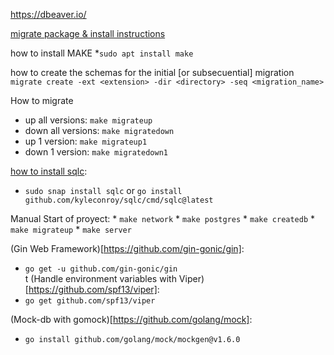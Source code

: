 
https://dbeaver.io/

[migrate package & install instructions](https://github.com/golang-migrate/migrate)


how to install MAKE
 *`sudo apt install make`

how to create the schemas for the initial [or subsecuential] migration
`migrate create -ext <extension> -dir <directory> -seq <migration_name>`

How to migrate
 * up all versions:     `make migrateup`
 * down all versions:   `make migratedown`
 * up 1 version:        `make migrateup1`
 * down 1 version:      `make migratedown1`

[how to install sqlc](https://docs.sqlc.dev/en/latest/overview/install.html#):
* `sudo snap install sqlc` or `go install github.com/kyleconroy/sqlc/cmd/sqlc@latest`

Manual Start of proyect:
    * `make network`
    * `make postgres`
    * `make createdb`
    * `make migrateup`
    * `make server`

(Gin Web Framework)[https://github.com/gin-gonic/gin]: 
 * `go get -u github.com/gin-gonic/gin`    
t
(Handle environment variables with Viper)[https://github.com/spf13/viper]:
 * `go get github.com/spf13/viper`

(Mock-db with gomock)[https://github.com/golang/mock]:
 * `go install github.com/golang/mock/mockgen@v1.6.0`
